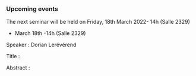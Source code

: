 ### Upcoming events

The next seminar will be held on Friday, 18th March 2022- 14h (Salle 2329)


 - March 18th -14h (Salle 2329)

Speaker : Dorian Lerévérend

Title :

Abstract :


